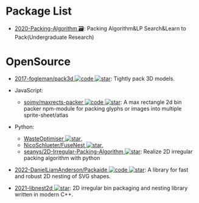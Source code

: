 # Package List

- [2020-Packing-Algorithm 🗃️](https://github.com/seanys/Packing-Algorithm): Packing Algorithm&LP Search&Learn to Pack(Undergraduate Research)

# OpenSource

- [2017-fogleman/pack3d ![code](https://martrix-usa.oss-accelerate.aliyuncs.com/logo/code.svg) ![star](https://img.shields.io/github/stars/fogleman/pack3d)](https://github.com/fogleman/pack3d): Tightly pack 3D models.

- JavaScript:

  - [soimy/maxrects-packer ![code](https://martrix-usa.oss-accelerate.aliyuncs.com/logo/code.svg) ![star](https://img.shields.io/github/stars/soimy/maxrects-packer)](https://github.com/soimy/maxrects-packer): A max rectangle 2d bin packer npm-module for packing glyphs or images into multiple sprite-sheet/atlas

- Python:

  - [WasteOptimiser ![star](https://img.shields.io/github/stars/Papooch/WasteOptimiser)](https://github.com/Papooch/WasteOptimiser),
  - [NicoSchlueter/FuseNest ![star](https://img.shields.io/github/stars/NicoSchlueter/FuseNest)](https://github.com/NicoSchlueter/FuseNest),
  - [seanys/2D-Irregular-Packing-Algorithm ![star](https://img.shields.io/github/stars/seanys/2D-Irregular-Packing-Algorithm)](https://github.com/seanys/2D-Irregular-Packing-Algorithm): Realize 2D irregular packing algorithm with python

- [2022-DanielLiamAnderson/Packaide ![code](https://martrix-usa.oss-accelerate.aliyuncs.com/logo/code.svg) ![star](https://img.shields.io/github/stars/DanielLiamAnderson/Packaide)](https://github.com/DanielLiamAnderson/Packaide): A library for fast and robust 2D nesting of SVG shapes.

- [2021-libnest2d ![star](https://img.shields.io/github/stars/tamasmeszaros/libnest2d)](https://github.com/tamasmeszaros/libnest2d): 2D irregular bin packaging and nesting library written in modern C++.
